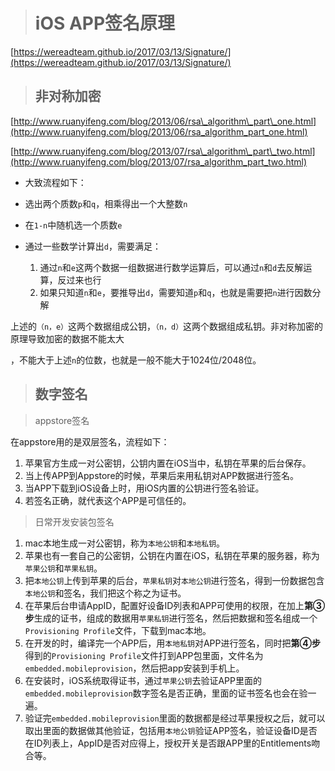 > # iOS APP签名原理

[https://wereadteam.github.io/2017/03/13/Signature/](https://wereadteam.github.io/2017/03/13/Signature/)

> ## 非对称加密

[http://www.ruanyifeng.com/blog/2013/06/rsa\_algorithm\_part\_one.html](http://www.ruanyifeng.com/blog/2013/06/rsa_algorithm_part_one.html)

[http://www.ruanyifeng.com/blog/2013/07/rsa\_algorithm\_part\_two.html](http://www.ruanyifeng.com/blog/2013/07/rsa_algorithm_part_two.html)

* 大致流程如下：

* 选出两个质数`p`和`q`，相乘得出一个大整数`n`

* 在`1-n`中随机选一个质数`e`

* 通过一些数学计算出`d`，需要满足：  
  1. 通过`n`和`e`这两个数据一组数据进行数学运算后，可以通过`n`和`d`去反解运算，反过来也行  
  2. 如果只知道`n`和`e`，要推导出`d`，需要知道`p`和`q`，也就是需要把`n`进行因数分解

上述的`（n，e）`这两个数据组成公钥，`（n，d）`这两个数据组成私钥。非对称加密的原理导致加密的数据不能太大

，不能大于上述`n`的位数，也就是一般不能大于1024位/2048位。

> ## 数字签名

> appstore签名

在appstore用的是双层签名，流程如下：

1. 苹果官方生成一对公密钥，公钥内置在iOS当中，私钥在苹果的后台保存。
2. 当上传APP到Appstore的时候，苹果后来用私钥对APP数据进行签名。
3. 当APP下载到iOS设备上时，用iOS内置的公钥进行签名验证。
4. 若签名正确，就代表这个APP是可信任的。

> 日常开发安装包签名

1. mac本地生成一对公密钥，称为`本地公钥`和`本地私钥`。
2. 苹果也有一套自己的公密钥，公钥在内置在iOS，私钥在苹果的服务器，称为`苹果公钥`和`苹果私钥`。
3. 把`本地公钥`上传到苹果的后台，`苹果私钥`对`本地公钥`进行签名，得到一份数据包含`本地公钥`和签名，我们把这个称之为证书。
4. 在苹果后台申请AppID，配置好设备ID列表和APP可使用的权限，在加上**第③步**生成的证书，组成的数据用`苹果私钥`进行签名，然后把数据和签名组成一个`Provisioning Profile`文件，下载到mac本地。
5. 在开发的时，编译完一个APP后，用`本地私钥`对APP进行签名，同时把**第④步**得到的`Provisioning Profile`文件打到APP包里面，文件名为`embedded.mobileprovision`，然后把app安装到手机上。
6. 在安装时，iOS系统取得证书，通过`苹果公钥`去验证APP里面的`embedded.mobileprovision`数字签名是否正确，里面的证书签名也会在验一遍。
7. 验证完`embedded.mobileprovision`里面的数据都是经过苹果授权之后，就可以取出里面的数据做其他验证，包括用`本地公钥`验证APP签名，验证设备ID是否在ID列表上，AppID是否对应得上，授权开关是否跟APP里的Entitlements吻合等。




